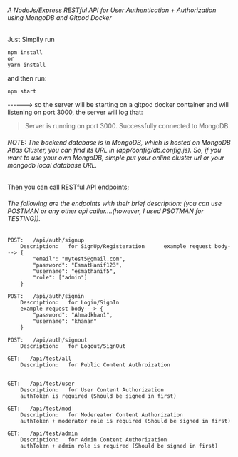 ###### A NodeJs/Express RESTful API for User Authentication + Authorization using MongoDB and Gitpod Docker
Just Simplly run
```
npm install
or 
yarn install
```

and  then run:
```
npm start
```
------> so the server will be starting on a gitpod docker container and will listening on port 3000, the server will log that:

> Server is running on port 3000. Successfully connected to MongoDB.

###### NOTE: The backend database is in MongoDB, which is hosted on MongoDB Atlas Cluster, you can find its URL in (app/config/db.config.js). So, if you want to use your own MongoDB, simple put your online cluster url or your mongodb local database URL.


Then you can call RESTful API endpoints; 


###### The following are the endpoints with their brief description: (you can use POSTMAN or any other api caller....(however, I used PSOTMAN for TESTING)).

```
POST:   /api/auth/signup 
	Description:   for SignUp/Registeration      example request body---> {
		"email": "mytest5@gmail.com",
		"password": "EsmatHanif123",
		"username": "esmathanif5",
		"role": ["admin"]
	}

POST:   /api/auth/signin
	Description:   for Login/SignIn
	example request body---> {
		"password": "Ahmadkhan1",
		"username": "khanan"
	}

POST:   /api/auth/signout
	Description:   for Logout/SignOut

GET:   /api/test/all
	Description:   for Public Content Authroization  


GET:   /api/test/user
	Description:   for User Content Authorization
	authToken is required (Should be signed in first)

GET:   /api/test/mod
	Description:   for Modereator Content Authorization
	authToken + moderator role is required (Should be signed in first)

GET:   /api/test/admin
	Description:   for Admin Content Authorization
	authToken + admin role is required (Should be signed in first)
```

